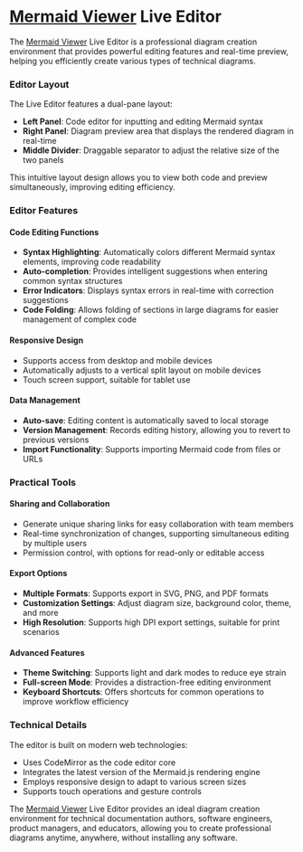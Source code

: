 # [Mermaid Viewer](https://mermaidviewer.com) Live Editor

The [Mermaid Viewer](https://mermaidviewer.com) Live Editor is a professional diagram creation environment that provides powerful editing features and real-time preview, helping you efficiently create various types of technical diagrams.

### Editor Layout

The Live Editor features a dual-pane layout:
- **Left Panel**: Code editor for inputting and editing Mermaid syntax
- **Right Panel**: Diagram preview area that displays the rendered diagram in real-time
- **Middle Divider**: Draggable separator to adjust the relative size of the two panels

This intuitive layout design allows you to view both code and preview simultaneously, improving editing efficiency.

### Editor Features

#### Code Editing Functions
- **Syntax Highlighting**: Automatically colors different Mermaid syntax elements, improving code readability
- **Auto-completion**: Provides intelligent suggestions when entering common syntax structures
- **Error Indicators**: Displays syntax errors in real-time with correction suggestions
- **Code Folding**: Allows folding of sections in large diagrams for easier management of complex code

#### Responsive Design
- Supports access from desktop and mobile devices
- Automatically adjusts to a vertical split layout on mobile devices
- Touch screen support, suitable for tablet use

#### Data Management
- **Auto-save**: Editing content is automatically saved to local storage
- **Version Management**: Records editing history, allowing you to revert to previous versions
- **Import Functionality**: Supports importing Mermaid code from files or URLs

### Practical Tools

#### Sharing and Collaboration
- Generate unique sharing links for easy collaboration with team members
- Real-time synchronization of changes, supporting simultaneous editing by multiple users
- Permission control, with options for read-only or editable access

#### Export Options
- **Multiple Formats**: Supports export in SVG, PNG, and PDF formats
- **Customization Settings**: Adjust diagram size, background color, theme, and more
- **High Resolution**: Supports high DPI export settings, suitable for print scenarios

#### Advanced Features
- **Theme Switching**: Supports light and dark modes to reduce eye strain
- **Full-screen Mode**: Provides a distraction-free editing environment
- **Keyboard Shortcuts**: Offers shortcuts for common operations to improve workflow efficiency

### Technical Details

The editor is built on modern web technologies:
- Uses CodeMirror as the code editor core
- Integrates the latest version of the Mermaid.js rendering engine
- Employs responsive design to adapt to various screen sizes
- Supports touch operations and gesture controls

The [Mermaid Viewer](https://mermaidviewer.com) Live Editor provides an ideal diagram creation environment for technical documentation authors, software engineers, product managers, and educators, allowing you to create professional diagrams anytime, anywhere, without installing any software. 